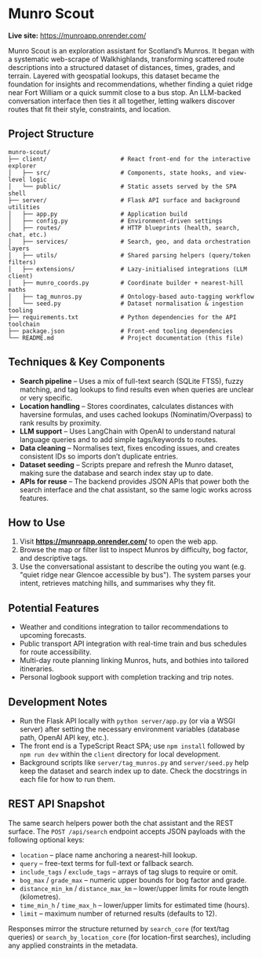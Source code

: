 # Munro Scout

**Live site:** https://munroapp.onrender.com/

Munro Scout is an exploration assistant for Scotland’s Munros. It began with a systematic web-scrape of Walkhighlands, transforming scattered route descriptions into a structured dataset of distances, times, grades, and terrain. Layered with geospatial lookups, this dataset became the foundation for insights and recommendations, whether finding a quiet ridge near Fort William or a quick summit close to a bus stop. An LLM-backed conversation interface then ties it all together, letting walkers discover routes that fit their style, constraints, and location.

## Project Structure

```
munro-scout/
├── client/                     # React front-end for the interactive explorer
│   ├── src/                    # Components, state hooks, and view-level logic
│   └── public/                 # Static assets served by the SPA shell
├── server/                     # Flask API surface and background utilities
│   ├── app.py                  # Application build
│   ├── config.py               # Environment-driven settings
│   ├── routes/                 # HTTP blueprints (health, search, chat, etc.)
│   ├── services/               # Search, geo, and data orchestration layers
│   ├── utils/                  # Shared parsing helpers (query/token filters)
│   ├── extensions/             # Lazy-initialised integrations (LLM client)
│   ├── munro_coords.py         # Coordinate builder + nearest-hill maths
│   ├── tag_munros.py           # Ontology-based auto-tagging workflow
│   └── seed.py                 # Dataset normalisation & ingestion tooling
├── requirements.txt            # Python dependencies for the API toolchain
├── package.json                # Front-end tooling dependencies
└── README.md                   # Project documentation (this file)
```

## Techniques & Key Components

- **Search pipeline** – Uses a mix of full-text search (SQLite FTS5), fuzzy matching, and tag lookups to find results even when queries are unclear or very specific.  
- **Location handling** – Stores coordinates, calculates distances with haversine formulas, and uses cached lookups (Nominatim/Overpass) to rank results by proximity.  
- **LLM support** – Uses LangChain with OpenAI to understand natural language queries and to add simple tags/keywords to routes.  
- **Data cleaning** – Normalises text, fixes encoding issues, and creates consistent IDs so imports don’t duplicate entries.  
- **Dataset seeding** – Scripts prepare and refresh the Munro dataset, making sure the database and search index stay up to date.  
- **APIs for reuse** – The backend provides JSON APIs that power both the search interface and the chat assistant, so the same logic works across features.  

## How to Use

1. Visit **https://munroapp.onrender.com/** to open the web app.
2. Browse the map or filter list to inspect Munros by difficulty, bog factor, and descriptive tags.
3. Use the conversational assistant to describe the outing you want (e.g. "quiet ridge near Glencoe accessible by bus"). The system parses your intent, retrieves matching hills, and summarises why they fit.

## Potential Features

- Weather and conditions integration to tailor recommendations to upcoming forecasts.
- Public transport API integration with real-time train and bus schedules for route accessibility.
- Multi-day route planning linking Munros, huts, and bothies into tailored itineraries.
- Personal logbook support with completion tracking and trip notes.

## Development Notes

- Run the Flask API locally with `python server/app.py` (or via a WSGI server) after setting the necessary environment variables (database path, OpenAI API key, etc.).
- The front end is a TypeScript React SPA; use `npm install` followed by `npm run dev` within the `client` directory for local development.
- Background scripts like `server/tag_munros.py` and `server/seed.py` help keep the dataset and search index up to date. Check the docstrings in each file for how to run them.

## REST API Snapshot

The same search helpers power both the chat assistant and the REST surface. The `POST /api/search` endpoint accepts JSON payloads with the following optional keys:

- `location` – place name anchoring a nearest-hill lookup.
- `query` – free-text terms for full-text or fallback search.
- `include_tags` / `exclude_tags` – arrays of tag slugs to require or omit.
- `bog_max` / `grade_max` – numeric upper bounds for bog factor and grade.
- `distance_min_km` / `distance_max_km` – lower/upper limits for route length (kilometres).
- `time_min_h` / `time_max_h` – lower/upper limits for estimated time (hours).
- `limit` – maximum number of returned results (defaults to 12).

Responses mirror the structure returned by `search_core` (for text/tag queries) or `search_by_location_core` (for location-first searches), including any applied constraints in the metadata.

